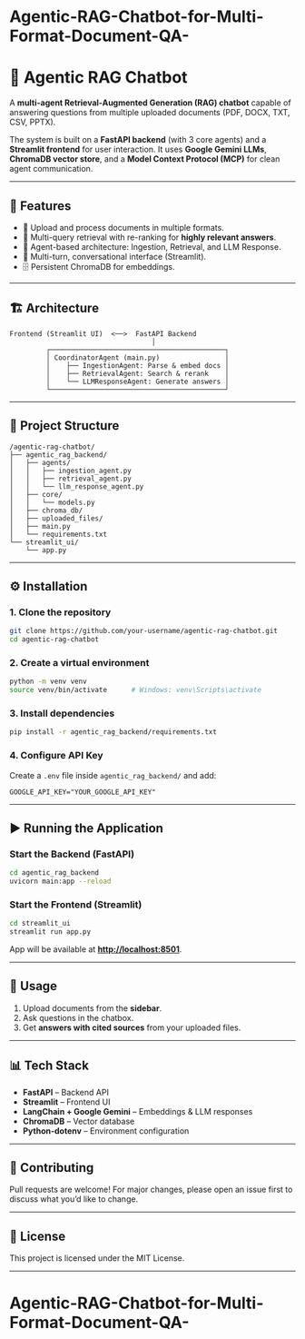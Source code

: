 # Agentic-RAG-Chatbot-for-Multi-Format-Document-QA-
# 📄 Agentic RAG Chatbot

A **multi-agent Retrieval-Augmented Generation (RAG) chatbot** capable of answering questions from multiple uploaded documents (PDF, DOCX, TXT, CSV, PPTX).

The system is built on a **FastAPI backend** (with 3 core agents) and a **Streamlit frontend** for user interaction. It uses **Google Gemini LLMs**, **ChromaDB vector store**, and a **Model Context Protocol (MCP)** for clean agent communication.

---

## 🚀 Features

* 📂 Upload and process documents in multiple formats.
* 🔎 Multi-query retrieval with re-ranking for **highly relevant answers**.
* 🧠 Agent-based architecture: Ingestion, Retrieval, and LLM Response.
* 💬 Multi-turn, conversational interface (Streamlit).
* 🗄️ Persistent ChromaDB for embeddings.

---

## 🏗️ Architecture

```
Frontend (Streamlit UI)  <──>  FastAPI Backend
                                   │
         ┌───────────────────────────────────────────┐
         │ CoordinatorAgent (main.py)                │
         │    ├── IngestionAgent: Parse & embed docs │
         │    ├── RetrievalAgent: Search & rerank    │
         │    └── LLMResponseAgent: Generate answers │
         └───────────────────────────────────────────┘
```

---

## 📂 Project Structure

```
/agentic-rag-chatbot/
├── agentic_rag_backend/
│   ├── agents/
│   │   ├── ingestion_agent.py
│   │   ├── retrieval_agent.py
│   │   └── llm_response_agent.py
│   ├── core/
│   │   └── models.py
│   ├── chroma_db/
│   ├── uploaded_files/
│   ├── main.py
│   └── requirements.txt
└── streamlit_ui/
    └── app.py
```

---

## ⚙️ Installation

### 1. Clone the repository

```bash
git clone https://github.com/your-username/agentic-rag-chatbot.git
cd agentic-rag-chatbot
```

### 2. Create a virtual environment

```bash
python -m venv venv
source venv/bin/activate      # Windows: venv\Scripts\activate
```

### 3. Install dependencies

```bash
pip install -r agentic_rag_backend/requirements.txt
```

### 4. Configure API Key

Create a `.env` file inside `agentic_rag_backend/` and add:

```
GOOGLE_API_KEY="YOUR_GOOGLE_API_KEY"
```

---

## ▶️ Running the Application

### Start the Backend (FastAPI)

```bash
cd agentic_rag_backend
uvicorn main:app --reload
```

### Start the Frontend (Streamlit)

```bash
cd streamlit_ui
streamlit run app.py
```

App will be available at **[http://localhost:8501](http://localhost:8501)**.

---

## 📘 Usage

1. Upload documents from the **sidebar**.
2. Ask questions in the chatbox.
3. Get **answers with cited sources** from your uploaded files.

---

## 📊 Tech Stack

* **FastAPI** – Backend API
* **Streamlit** – Frontend UI
* **LangChain + Google Gemini** – Embeddings & LLM responses
* **ChromaDB** – Vector database
* **Python-dotenv** – Environment configuration

---

## 🤝 Contributing

Pull requests are welcome! For major changes, please open an issue first to discuss what you’d like to change.

---

## 📜 License

This project is licensed under the MIT License.

---


# Agentic-RAG-Chatbot-for-Multi-Format-Document-QA-
